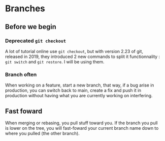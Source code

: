 # Branches

## Before we begin

### Deprecated `git checkout`

A lot of tutorial online use `git checkout`, but with version 2.23 of git, released in 2019, they introduced 2 new commands to split it functionnality : `git switch` and `git restore`. I will be using them.

### Branch often

When working on a feature, start a new branch, that way, if a bug arise in production, you can switch back to main, create a fix and push it in production without having what you are currently working on interfering. 

## Fast foward

When merging or rebasing, you pull stuff toward you. If the branch you pull is lower on the tree, you will fast-foward your current branch name down to where you pulled (the other branch). 